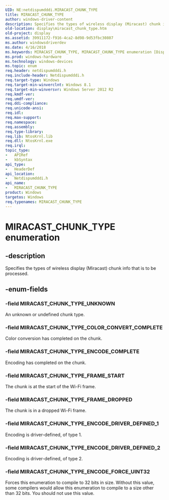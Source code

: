 ```yaml
---
UID: NE:netdispumdddi.MIRACAST_CHUNK_TYPE
title: MIRACAST_CHUNK_TYPE
author: windows-driver-content
description: Specifies the types of wireless display (Miracast) chunk info that is to be processed.
old-location: display\miracast_chunk_type.htm
old-project: display
ms.assetid: 39911172-f916-4ca2-8d98-9d53fbc30807
ms.author: windowsdriverdev
ms.date: 4/16/2018
ms.keywords: MIRACAST_CHUNK_TYPE, MIRACAST_CHUNK_TYPE enumeration [Display Devices], MIRACAST_CHUNK_TYPE_COLOR_CONVERT_COMPLETE, MIRACAST_CHUNK_TYPE_ENCODE_COMPLETE, MIRACAST_CHUNK_TYPE_ENCODE_DRIVER_DEFINED_1, MIRACAST_CHUNK_TYPE_ENCODE_DRIVER_DEFINED_2, MIRACAST_CHUNK_TYPE_ENCODE_FORCE_UINT32, MIRACAST_CHUNK_TYPE_FRAME_DROPPED, MIRACAST_CHUNK_TYPE_FRAME_START, MIRACAST_CHUNK_TYPE_UNKNOWN, display.miracast_chunk_type, netdispumdddi/MIRACAST_CHUNK_TYPE, netdispumdddi/MIRACAST_CHUNK_TYPE_COLOR_CONVERT_COMPLETE, netdispumdddi/MIRACAST_CHUNK_TYPE_ENCODE_COMPLETE, netdispumdddi/MIRACAST_CHUNK_TYPE_ENCODE_DRIVER_DEFINED_1, netdispumdddi/MIRACAST_CHUNK_TYPE_ENCODE_DRIVER_DEFINED_2, netdispumdddi/MIRACAST_CHUNK_TYPE_ENCODE_FORCE_UINT32, netdispumdddi/MIRACAST_CHUNK_TYPE_FRAME_DROPPED, netdispumdddi/MIRACAST_CHUNK_TYPE_FRAME_START, netdispumdddi/MIRACAST_CHUNK_TYPE_UNKNOWN
ms.prod: windows-hardware
ms.technology: windows-devices
ms.topic: enum
req.header: netdispumdddi.h
req.include-header: Netdispumdddi.h
req.target-type: Windows
req.target-min-winverclnt: Windows 8.1
req.target-min-winversvr: Windows Server 2012 R2
req.kmdf-ver: 
req.umdf-ver: 
req.ddi-compliance: 
req.unicode-ansi: 
req.idl: 
req.max-support: 
req.namespace: 
req.assembly: 
req.type-library: 
req.lib: NtosKrnl.lib
req.dll: NtosKrnl.exe
req.irql: 
topic_type:
-	APIRef
-	kbSyntax
api_type:
-	HeaderDef
api_location:
-	Netdispumdddi.h
api_name:
-	MIRACAST_CHUNK_TYPE
product: Windows
targetos: Windows
req.typenames: MIRACAST_CHUNK_TYPE
---
```


# MIRACAST_CHUNK_TYPE enumeration


## -description


Specifies the types of wireless display (Miracast) chunk info that is to be processed.


## -enum-fields




### -field MIRACAST_CHUNK_TYPE_UNKNOWN

An unknown or undefined chunk type.


### -field MIRACAST_CHUNK_TYPE_COLOR_CONVERT_COMPLETE

Color conversion has completed on the chunk.


### -field MIRACAST_CHUNK_TYPE_ENCODE_COMPLETE

Encoding has completed on the chunk.


### -field MIRACAST_CHUNK_TYPE_FRAME_START

The chunk is at the start of the Wi-Fi frame.


### -field MIRACAST_CHUNK_TYPE_FRAME_DROPPED

The chunk is in a dropped Wi-Fi frame.


### -field MIRACAST_CHUNK_TYPE_ENCODE_DRIVER_DEFINED_1

Encoding is driver-defined, of type 1.


### -field MIRACAST_CHUNK_TYPE_ENCODE_DRIVER_DEFINED_2

Encoding is driver-defined, of type 2.


### -field MIRACAST_CHUNK_TYPE_ENCODE_FORCE_UINT32

Forces this enumeration to compile to 32 bits in size. Without this value, some compilers would allow this enumeration to compile to a size other than 32 bits. You should not use this value.

